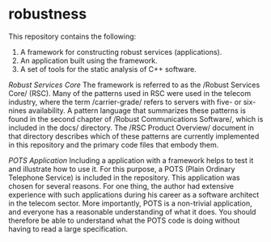 # robustness

This repository contains the following:
1. A framework for constructing robust services (applications).
2. An application built using the framework.
3. A set of tools for the static analysis of C++ software.

*Robust Services Core*
The framework is referred to as the /Robust Services Core/ (RSC).  Many
of the patterns used in RSC were used in the telecom industry, where the
term /carrier-grade/ refers to servers with five- or six-nines availability.
A pattern language that summarizes these patterns is found in the second
chapter of /Robust Communications Software/, which is included in the docs/
directory.  The /RSC Product Overview/ document in that directory describes
which of these patterns are currently implemented in this repository and the
primary code files that embody them.

*POTS Application*
Including a application with a framework helps to test it and illustrate how
to use it.  For this purpose, a POTS (Plain Ordinary Telephone Service) is
included in the repository.  This application was chosen for several reasons.
For one thing, the author had extensive experience with such applications during
his career as a software architect in the telecom sector.  More importantly, POTS
is a non-trivial application, and everyone has a reasonable understanding of what
it does.  You should therefore be able to understand what the POTS code is doing
without having to read a large specification.
